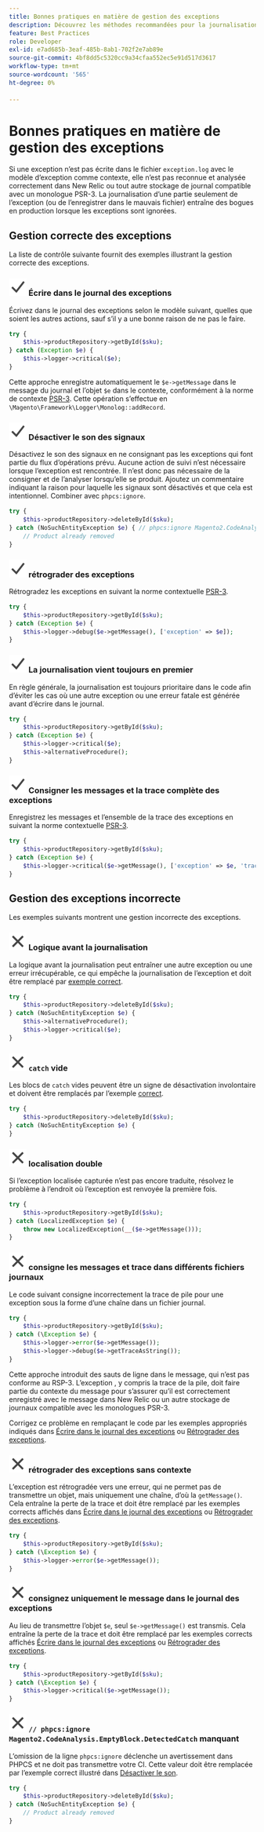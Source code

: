 ```yaml
---
title: Bonnes pratiques en matière de gestion des exceptions
description: Découvrez les méthodes recommandées pour la journalisation des exceptions lors du développement de projets Adobe Commerce.
feature: Best Practices
role: Developer
exl-id: e7ad685b-3eaf-485b-8ab1-702f2e7ab89e
source-git-commit: 4bf8dd5c5320cc9a34cfaa552ec5e91d517d3617
workflow-type: tm+mt
source-wordcount: '565'
ht-degree: 0%

---
```


# Bonnes pratiques en matière de gestion des exceptions

Si une exception n’est pas écrite dans le fichier `exception.log` avec le modèle d’exception comme contexte, elle n’est pas reconnue et analysée correctement dans New Relic ou tout autre stockage de journal compatible avec un monologue PSR-3. La journalisation d’une partie seulement de l’exception (ou de l’enregistrer dans le mauvais fichier) entraîne des bogues en production lorsque les exceptions sont ignorées.

## Gestion correcte des exceptions

La liste de contrôle suivante fournit des exemples illustrant la gestion correcte des exceptions.

### ![correct](../../../assets/yes.svg) Écrire dans le journal des exceptions

Écrivez dans le journal des exceptions selon le modèle suivant, quelles que soient les autres actions, sauf s’il y a une bonne raison de ne pas le faire.

```php
try {
    $this->productRepository->getById($sku);
} catch (Exception $e) {
    $this->logger->critical($e);
}
```

Cette approche enregistre automatiquement le `$e->getMessage` dans le message du journal et l’objet `$e` dans le contexte, conformément à la norme de contexte [PSR-3](https://www.php-fig.org/psr/psr-3/#13-context). Cette opération s’effectue en `\Magento\Framework\Logger\Monolog::addRecord`.

### ![correct](../../../assets/yes.svg) Désactiver le son des signaux

Désactivez le son des signaux en ne consignant pas les exceptions qui font partie du flux d’opérations prévu. Aucune action de suivi n’est nécessaire lorsque l’exception est rencontrée. Il n’est donc pas nécessaire de la consigner et de l’analyser lorsqu’elle se produit. Ajoutez un commentaire indiquant la raison pour laquelle les signaux sont désactivés et que cela est intentionnel. Combiner avec `phpcs:ignore`.

```php
try {
    $this->productRepository->deleteById($sku);
} catch (NoSuchEntityException $e) { // phpcs:ignore Magento2.CodeAnalysis.EmptyBlock.DetectedCatch
    // Product already removed
}
```

### ![correct](../../../assets/yes.svg) rétrograder des exceptions

Rétrogradez les exceptions en suivant la norme contextuelle [PSR-3](https://www.php-fig.org/psr/psr-3/#13-context).

```php
try {
    $this->productRepository->getById($sku);
} catch (Exception $e) {
    $this->logger->debug($e->getMessage(), ['exception' => $e]);
}
```

### ![correct](../../../assets/yes.svg) La journalisation vient toujours en premier

En règle générale, la journalisation est toujours prioritaire dans le code afin d’éviter les cas où une autre exception ou une erreur fatale est générée avant d’écrire dans le journal.

```php
try {
    $this->productRepository->getById($sku);
} catch (Exception $e) {
    $this->logger->critical($e);
    $this->alternativeProcedure();
}
```

### ![correct](../../../assets/yes.svg) Consigner les messages et la trace complète des exceptions

Enregistrez les messages et l’ensemble de la trace des exceptions en suivant la norme contextuelle [PSR-3](https://www.php-fig.org/psr/psr-3/#13-context).

```php
try {
    $this->productRepository->getById($sku);
} catch (Exception $e) {
    $this->logger->critical($e->getMessage(), ['exception' => $e, 'trace' => $e->getTrace()]);
}
```

## Gestion des exceptions incorrecte

Les exemples suivants montrent une gestion incorrecte des exceptions.

### ![incorrect](../../../assets/no.svg) Logique avant la journalisation

La logique avant la journalisation peut entraîner une autre exception ou une erreur irrécupérable, ce qui empêche la journalisation de l’exception et doit être remplacé par [exemple correct](#logging-always-comes-first).

```php
try {
    $this->productRepository->deleteById($sku);
} catch (NoSuchEntityException $e) {
    $this->alternativeProcedure();
    $this->logger->critical($e);
}
```

### ![incorrect](../../../assets/no.svg) `catch` vide

Les blocs de `catch` vides peuvent être un signe de désactivation involontaire et doivent être remplacés par l’exemple [ correct](#mute-signals).

```php
try {
    $this->productRepository->deleteById($sku);
} catch (NoSuchEntityException $e) {
}
```

### ![incorrect](../../../assets/no.svg) localisation double

Si l’exception localisée capturée n’est pas encore traduite, résolvez le problème à l’endroit où l’exception est renvoyée la première fois.

```php
try {
    $this->productRepository->getById($sku);
} catch (LocalizedException $e) {
    throw new LocalizedException(__($e->getMessage()));
}
```

### ![incorrect](../../../assets/no.svg) consigne les messages et trace dans différents fichiers journaux

Le code suivant consigne incorrectement la trace de pile pour une exception sous la forme d’une chaîne dans un fichier journal.

```php
try {
    $this->productRepository->getById($sku);
} catch (\Exception $e) {
    $this->logger->error($e->getMessage());
    $this->logger->debug($e->getTraceAsString());
}
```

Cette approche introduit des sauts de ligne dans le message, qui n’est pas conforme au RSP-3. L’exception , y compris la trace de la pile, doit faire partie du contexte du message pour s’assurer qu’il est correctement enregistré avec le message dans New Relic ou un autre stockage de journaux compatible avec les monologues PSR-3.

Corrigez ce problème en remplaçant le code par les exemples appropriés indiqués dans [Écrire dans le journal des exceptions](#write-to-the-exception-log) ou [Rétrograder des exceptions](#downgrade-exceptions).

### ![incorrect](../../../assets/no.svg) rétrograder des exceptions sans contexte

L’exception est rétrogradée vers une erreur, qui ne permet pas de transmettre un objet, mais uniquement une chaîne, d’où la `getMessage()`. Cela entraîne la perte de la trace et doit être remplacé par les exemples corrects affichés dans [Écrire dans le journal des exceptions](#write-to-the-exception-log) ou [Rétrograder des exceptions](#downgrade-exceptions).

```php
try {
    $this->productRepository->getById($sku);
} catch (\Exception $e) {
    $this->logger->error($e->getMessage());
}
```

### ![incorrect](../../../assets/no.svg) consignez uniquement le message dans le journal des exceptions

Au lieu de transmettre l’objet `$e`, seul `$e->getMessage()` est transmis. Cela entraîne la perte de la trace et doit être remplacé par les exemples corrects affichés [Écrire dans le journal des exceptions](#write-to-the-exception-log) ou [Rétrograder des exceptions](#downgrade-exceptions).

```php
try {
    $this->productRepository->getById($sku);
} catch (\Exception $e) {
    $this->logger->critical($e->getMessage());
}
```

### ![incorrect](../../../assets/no.svg) `// phpcs:ignore Magento2.CodeAnalysis.EmptyBlock.DetectedCatch` manquant

L’omission de la ligne `phpcs:ignore` déclenche un avertissement dans PHPCS et ne doit pas transmettre votre CI. Cette valeur doit être remplacée par l’exemple correct illustré dans [Désactiver le son](#mute-signals).

```php
try {
    $this->productRepository->deleteById($sku);
} catch (NoSuchEntityException $e) {
    // Product already removed
}
```

